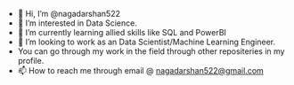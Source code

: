 - 👋 Hi, I’m @nagadarshan522
- 👀 I’m interested in Data Science.
- 🌱 I’m currently learning allied skills like SQL and PowerBI
- 💞️ I’m looking to work as an Data Scientist/Machine Learning Engineer.
- You can go through my work in the field through other repositeries in my profile.
- 📫 How to reach me through email @ nagadarshan522@gmail.com

<!---
nagadarshan522/nagadarshan522 is a ✨ special ✨ repository because its `README.md` (this file) appears on your GitHub profile.
You can click the Preview link to take a look at your changes.
--->
